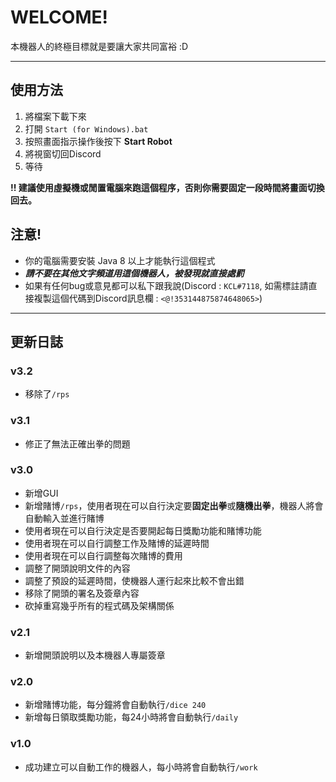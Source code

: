 # WELCOME!
本機器人的終極目標就是要讓大家共同富裕 :D

------------------------------------------

## 使用方法
1. 將檔案下載下來
2. 打開 `Start (for Windows).bat`
3. 按照畫面指示操作後按下 **Start Robot**
4. 將視窗切回Discord
5. 等待

**!! 建議使用虛擬機或閒置電腦來跑這個程序，否則你需要固定一段時間將畫面切換回去。**

## 注意!
* 你的電腦需要安裝 Java 8 以上才能執行這個程式
* ***請不要在其他文字頻道用這個機器人，被發現就直接處罰***
* 如果有任何bug或意見都可以私下跟我說(Discord : `KCL#7118`, 如需標註請直接複製這個代碼到Discord訊息欄 : `<@!353144875874648065>`)

------------------------------------------

## 更新日誌

### v3.2
* 移除了`/rps`

### v3.1
* 修正了無法正確出拳的問題

### v3.0
* 新增GUI
* 新增賭博`/rps`，使用者現在可以自行決定要**固定出拳**或**隨機出拳**，機器人將會自動輸入並進行賭博
* 使用者現在可以自行決定是否要開起每日獎勵功能和賭博功能
* 使用者現在可以自行調整工作及賭博的延遲時間
* 使用者現在可以自行調整每次賭博的費用
* 調整了開頭說明文件的內容
* 調整了預設的延遲時間，使機器人運行起來比較不會出錯
* 移除了開頭的署名及簽章內容
* 砍掉重寫幾乎所有的程式碼及架構關係

### v2.1
* 新增開頭說明以及本機器人專屬簽章

### v2.0
* 新增賭博功能，每分鐘將會自動執行`/dice 240`
* 新增每日領取獎勵功能，每24小時將會自動執行`/daily`

### v1.0
* 成功建立可以自動工作的機器人，每小時將會自動執行`/work`